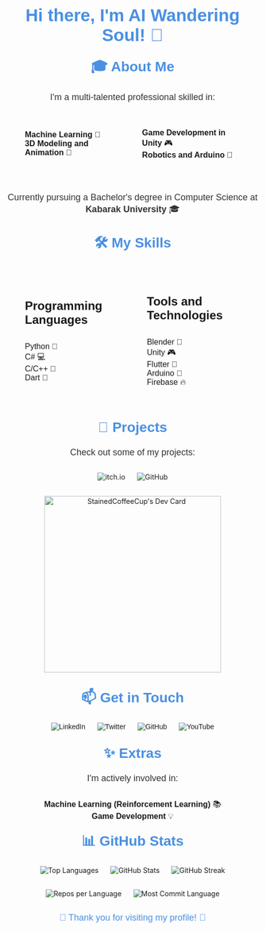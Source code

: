 <!-- Header -->
<h1 align="center" style="color: #4A90E2; font-family: 'Arial', sans-serif; font-size: 2.5em; margin-top: 20px;">Hi there, I'm AI Wandering Soul! 👋</h1>

<!-- About Me Section -->
<h2 align="center" style="color: #4A90E2; font-family: 'Arial', sans-serif; font-size: 2em; margin-top: 20px;">🎓 About Me</h2>
<p align="center" style="font-size: 18px; color: #333; font-family: 'Arial', sans-serif; max-width: 80%; margin: auto;">
  I'm a multi-talented professional skilled in:
</p>
<div align="center" style="margin-bottom: 30px;">
  <table style="border-collapse: separate; border-spacing: 20px;">
    <tr>
      <td style="padding: 0 15px;">
        <ul style="list-style-type: none; padding: 0; font-family: 'Arial', sans-serif; font-size: 16px;">
          <li><strong>Machine Learning</strong> 🤖</li>
          <li><strong>3D Modeling and Animation</strong> 🎨</li>
        </ul>
      </td>
      <td style="padding: 0 15px;">
        <ul style="list-style-type: none; padding: 0; font-family: 'Arial', sans-serif; font-size: 16px;">
          <li><strong>Game Development in Unity</strong> 🎮</li>
          <li><strong>Robotics and Arduino</strong> 🤖</li>
        </ul>
      </td>
    </tr>
  </table>
</div>
<p align="center" style="font-size: 18px; color: #333; font-family: 'Arial', sans-serif; margin-bottom: 30px;">
  Currently pursuing a Bachelor's degree in Computer Science at <strong>Kabarak University</strong> 🎓
</p>

<!-- Skills Section -->
<h2 align="center" style="color: #4A90E2; font-family: 'Arial', sans-serif; font-size: 2em; margin-top: 20px;">🛠️ My Skills</h2>
<div align="center" style="margin-bottom: 30px;">
  <table style="border-collapse: separate; border-spacing: 20px;">
    <tr>
      <td style="padding: 0 15px;">
        <h4 style="font-family: 'Arial', sans-serif; font-size: 1.5em;">Programming Languages</h4>
        <ul style="list-style-type: none; padding: 0; font-family: 'Arial', sans-serif; font-size: 16px;">
          <li>Python 🐍</li>
          <li>C# 💻</li>
          <li>C/C++ 🔧</li>
          <li>Dart 🎯</li>
        </ul>
      </td>
      <td style="padding: 0 15px;">
        <h4 style="font-family: 'Arial', sans-serif; font-size: 1.5em;">Tools and Technologies</h4>
        <ul style="list-style-type: none; padding: 0; font-family: 'Arial', sans-serif; font-size: 16px;">
          <li>Blender 🎨</li>
          <li>Unity 🎮</li>
          <li>Flutter 📱</li>
          <li>Arduino 🤖</li>
          <li>Firebase 🔥</li>
        </ul>
      </td>
    </tr>
  </table>
</div>

<!-- Projects Section -->
<h2 align="center" style="color: #4A90E2; font-family: 'Arial', sans-serif; font-size: 2em; margin-top: 20px;">📂 Projects</h2>
<p align="center" style="font-size: 18px; color: #333; font-family: 'Arial', sans-serif; margin-bottom: 30px;">
  Check out some of my projects:
</p>
<div align="center" style="margin-bottom: 30px;">
  <a href="https://glennnjoroge.itch.io/" style="text-decoration: none;">
    <img src="https://img.shields.io/badge/itch.io-%23000000.svg?&style=for-the-badge&logo=itch.io&logoColor=white" alt="itch.io" style="margin: 0 10px;">
  </a>
  <a href="https://github.com/aiwandering24" style="text-decoration: none;">
    <img src="https://img.shields.io/badge/GitHub-%2312100E.svg?&style=for-the-badge&logo=github&logoColor=white" alt="GitHub" style="margin: 0 10px;">
  </a>
</div>

<!-- Centered Image Section -->
<div align="center" style="margin-bottom: 30px;">
  <a href="https://app.daily.dev/aiwandering24">
    <img src="https://api.daily.dev/devcards/v2/McbHGTPCyfb6Nom6gmXtB.png?type=default&r=kwt" width="356" alt="StainedCoffeeCup's Dev Card"/>
  </a>
</div>

<!-- Contact Section -->
<h2 align="center" style="color: #4A90E2; font-family: 'Arial', sans-serif; font-size: 2em; margin-top: 20px;">📫 Get in Touch</h2>
<p align="center" style="font-family: 'Arial', sans-serif; margin-bottom: 30px;">
  <a href="https://www.linkedin.com/in/glennnjoroge" style="text-decoration: none;">
    <img src="https://img.shields.io/badge/LinkedIn-%230077B5.svg?&style=for-the-badge&logo=linkedin&logoColor=white" alt="LinkedIn" style="margin: 0 10px;">
  </a>
  <a href="https://twitter.com/glennnjoroge" style="text-decoration: none;">
    <img src="https://img.shields.io/badge/Twitter-%231DA1F2.svg?&style=for-the-badge&logo=twitter&logoColor=white" alt="Twitter" style="margin: 0 10px;">
  </a>
  <a href="https://github.com/aiwandering24" style="text-decoration: none;">
    <img src="https://img.shields.io/badge/GitHub-%2312100E.svg?&style=for-the-badge&logo=github&logoColor=white" alt="GitHub" style="margin: 0 10px;">
  </a>
  <a href="https://www.youtube.com/@stainedcoffeecup" style="text-decoration: none;">
    <img src="https://img.shields.io/badge/YouTube-%23FF0000.svg?&style=for-the-badge&logo=youtube&logoColor=white" alt="YouTube" style="margin: 0 10px;">
  </a>
</p>

<!-- Extras Section -->
<h2 align="center" style="color: #4A90E2; font-family: 'Arial', sans-serif; font-size: 2em; margin-top: 20px;">✨ Extras</h2>
<p align="center" style="font-size: 18px; color: #333; font-family: 'Arial', sans-serif; margin-bottom: 30px;">
  I'm actively involved in:
</p>
<div align="center">
  <ul style="list-style-type: none; padding: 0; font-family: 'Arial', sans-serif; font-size: 16px;">
    <li><strong>Machine Learning (Reinforcement Learning)</strong> 📚</li>
    <li><strong>Game Development</strong> 💡</li>
  </ul>
</div>

<!-- GitHub Stats -->
<h2 align="center" style="color: #4A90E2; font-family: 'Arial', sans-serif; font-size: 2em; margin-top: 20px;">📊 GitHub Stats</h2>
<div align="center" style="margin-bottom: 30px;">
  <img src="https://github-readme-stats.vercel.app/api/top-langs/?username=aiwandering24&layout=compact&theme=radical" alt="Top Languages" style="margin: 0 10px;">
  <img src="https://github-readme-stats.vercel.app/api?username=aiwandering24&show_icons=true&theme=radical" alt="GitHub Stats" style="margin: 0 10px;">
  <img src="https://github-readme-streak-stats.herokuapp.com/?user=aiwandering24&theme=radical" alt="GitHub Streak" style="margin: 0 10px;">
</div>
<div align="center" style="margin-bottom: 30px;">
  <img src="https://github-profile-summary-cards.vercel.app/api/cards/repos-per-language/?username=aiwandering24&theme=radical" alt="Repos per Language" style="margin: 0 10px;">
  <img src="https://github-profile-summary-cards.vercel.app/api/cards/most-commit-language/?username=aiwandering24&theme=radical" alt="Most Commit Language" style="margin: 0 10px;">
</div>

<!-- Footer -->
<p align="center" style="font-size: 18px; color: #4A90E2; font-family: 'Arial', sans-serif; margin-bottom: 20px;">
  🎉 Thank you for visiting my profile! 🎉
</p>
